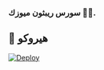 ###  سورس ريبثون ميوزك 🥇🔥.

## 💜 هيروكو

[![Deploy](https://www.herokucdn.com/deploy/button.svg)](https://heroku.com/deploy?template=https://https://github.com/iqthon6804/music)


